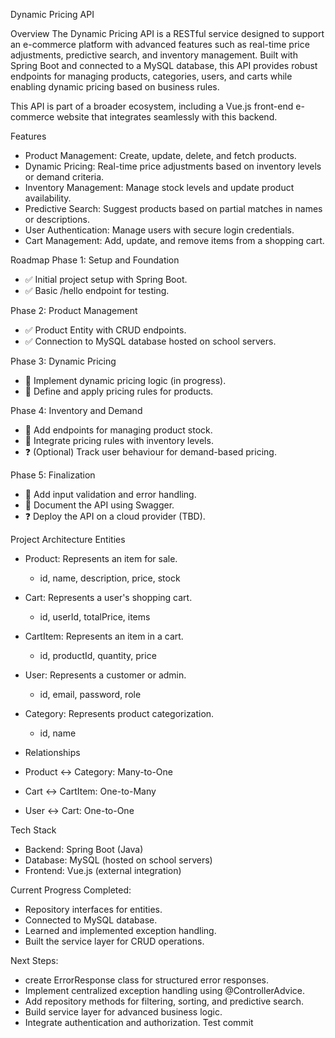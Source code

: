 Dynamic Pricing API

Overview
The Dynamic Pricing API is a RESTful service designed to support an e-commerce platform with advanced features such as real-time price adjustments, predictive search, and inventory management. Built with Spring Boot and connected to a MySQL database, this API provides robust endpoints for managing products, categories, users, and carts while enabling dynamic pricing based on business rules.

This API is part of a broader ecosystem, including a Vue.js front-end e-commerce website that integrates seamlessly with this backend.


Features
- Product Management: Create, update, delete, and fetch products.
- Dynamic Pricing: Real-time price adjustments based on inventory levels or demand criteria.
- Inventory Management: Manage stock levels and update product availability.
- Predictive Search: Suggest products based on partial matches in names or descriptions.
- User Authentication: Manage users with secure login credentials.
- Cart Management: Add, update, and remove items from a shopping cart.


Roadmap
Phase 1: Setup and Foundation
- ✅ Initial project setup with Spring Boot.
- ✅ Basic /hello endpoint for testing.
  
Phase 2: Product Management
- ✅ Product Entity with CRUD endpoints.
- ✅ Connection to MySQL database hosted on school servers.
  
Phase 3: Dynamic Pricing
- 🔄 Implement dynamic pricing logic (in progress).
- 🔄 Define and apply pricing rules for products.
  
Phase 4: Inventory and Demand
- 🔄 Add endpoints for managing product stock.
- 🔄 Integrate pricing rules with inventory levels.
- ❓ (Optional) Track user behaviour for demand-based pricing.

Phase 5: Finalization
- 🔄 Add input validation and error handling.
- 🔄 Document the API using Swagger.
- ❓ Deploy the API on a cloud provider (TBD).


Project Architecture
Entities
- Product: Represents an item for sale.
  - id, name, description, price, stock
    
- Cart: Represents a user's shopping cart.
  - id, userId, totalPrice, items
    
- CartItem: Represents an item in a cart.
  - id, productId, quantity, price
    
- User: Represents a customer or admin.
  - id, email, password, role
    
- Category: Represents product categorization.
  - id, name
    
- Relationships
- Product ↔ Category: Many-to-One
- Cart ↔ CartItem: One-to-Many
- User ↔ Cart: One-to-One

  
Tech Stack
- Backend: Spring Boot (Java)
- Database: MySQL (hosted on school servers)
- Frontend: Vue.js (external integration)


Current Progress
Completed:
- Repository interfaces for entities.
- Connected to MySQL database.
- Learned and implemented exception handling.
- Built the service layer for CRUD operations.

Next Steps:
- create ErrorResponse class for structured error responses.
- Implement centralized exception handling using @ControllerAdvice.
- Add repository methods for filtering, sorting, and predictive search.
- Build service layer for advanced business logic.
- Integrate authentication and authorization.
Test commit
